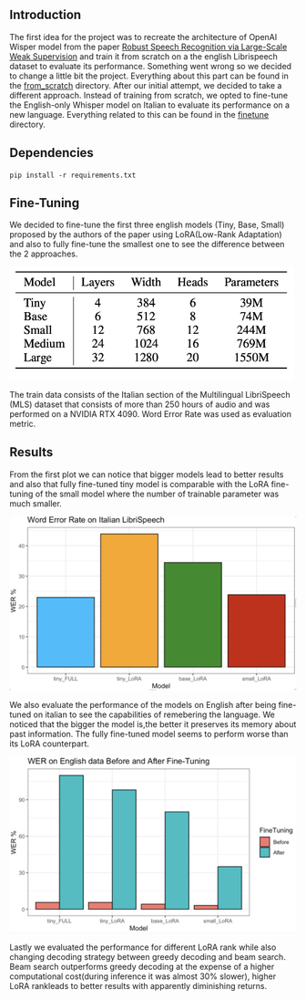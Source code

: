 ## Introduction 
The first idea for the project was to recreate the architecture of OpenAI Wisper model from the paper <a href="https://cdn.openai.com/papers/whisper.pdf" target="_blank">Robust Speech Recognition via Large-Scale Weak Supervision<a> and train it from scratch on a the english Librispeech dataset to evaluate its performance. Something went wrong so we decided to change a little bit the project. Everything about this part can be found in the [from_scratch](from_scratch) directory.
After our initial attempt, we decided to take a different approach. Instead of training from scratch, we opted to fine-tune the English-only Whisper model on Italian to evaluate its performance on a new language. Everything related to this can be found in the [finetune](finetune) directory.


## Dependencies
```
pip install -r requirements.txt
```

## Fine-Tuning
We decided to fine-tune the first three english models (Tiny, Base, Small) proposed by the authors of the paper using LoRA(Low-Rank Adaptation) and also to fully fine-tune the smallest one to see the difference between the 2 approaches. 

<img src="finetune/results/model_size.png" alt="Model Config" width="500">

The train data consists of the Italian section of the Multilingual LibriSpeech (MLS) dataset that consists of more than 250 hours of audio and was performed on a NVIDIA RTX 4090.
Word Error Rate was used as evaluation metric.


## Results

From the first plot we can notice that bigger models lead to better results and also that fully fine-tuned tiny model is comparable with the LoRA fine-tuning of the small model where the number of trainable parameter was much smaller.

<img src="finetune/results/plot1.png" alt="Model Config" width="600">

We also evaluate the performance of the models on English after being fine-tuned on italian to see the capabilities of remebering the language. We noticed that the bigger the model is,the better it preserves its memory about past information. The fully fine-tuned model seems to perform worse than its LoRA counterpart.

<img src="finetune/results/plo2.png" alt="Model Config" width="600">

Lastly we evaluated the performance for different LoRA rank while also changing decoding strategy between greedy decoding and beam search. Beam search outperforms greedy decoding at the expense of a higher computational cost(during inference it was almost 30% slower), higher LoRA rankleads to better results with apparently diminishing returns.





